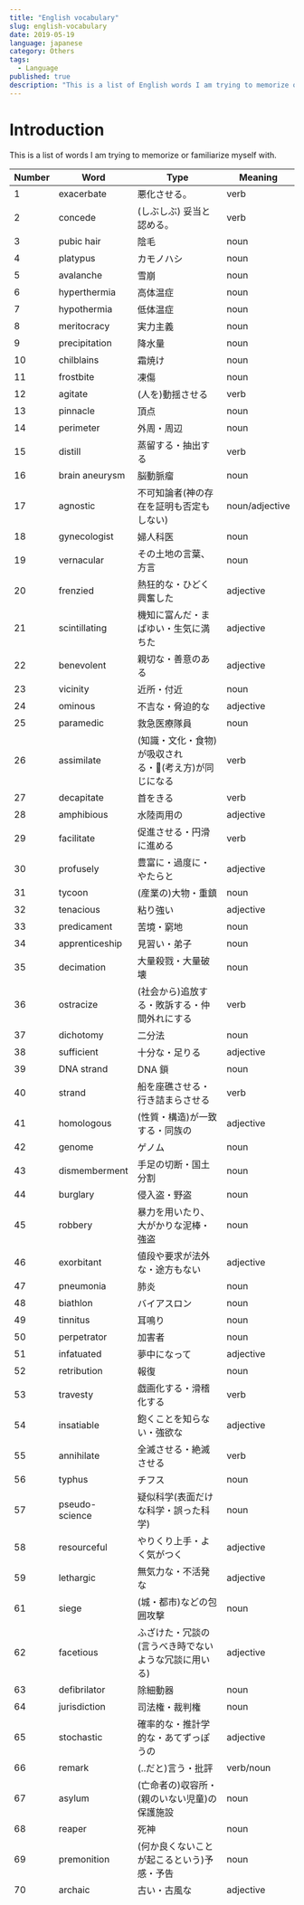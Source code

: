 ```yaml
---
title: "English vocabulary"
slug: english-vocabulary
date: 2019-05-19
language: japanese
category: Others
tags:
  - Language
published: true
description: "This is a list of English words I am trying to memorize or familiarize myself with."
---
```

# Introduction

This is a list of words I am trying to memorize or familiarize myself with.

| Number | Word           | Type                                                 | Meaning        |
| ------ | -------------- | ---------------------------------------------------- | -------------- |
| 1      | exacerbate     | 悪化させる。                                         | verb           |
| 2      | concede        | (しぶしぶ) 妥当と認める。                            | verb           |
| 3      | pubic hair     | 陰毛                                                 | noun           |
| 4      | platypus       | カモノハシ                                           | noun           |
| 5      | avalanche      | 雪崩                                                 | noun           |
| 6      | hyperthermia   | 高体温症                                             | noun           |
| 7      | hypothermia    | 低体温症                                             | noun           |
| 8      | meritocracy    | 実力主義                                             | noun           |
| 9      | precipitation  | 降水量                                               | noun           |
| 10     | chilblains     | 霜焼け                                               | noun           |
| 11     | frostbite      | 凍傷                                                 | noun           |
| 12     | agitate        | (人を)動揺させる                                     | verb           |
| 13     | pinnacle       | 頂点                                                 | noun           |
| 14     | perimeter      | 外周・周辺                                           | noun           |
| 15     | distill        | 蒸留する・抽出する                                   | verb           |
| 16     | brain aneurysm | 脳動脈瘤                                             | noun           |
| 17     | agnostic       | 不可知論者(神の存在を証明も否定もしない)             | noun/adjective |
| 18     | gynecologist   | 婦人科医                                             | noun           |
| 19     | vernacular     | その土地の言葉、方言                                 | noun           |
| 20     | frenzied       | 熱狂的な・ひどく興奮した                             | adjective      |
| 21     | scintillating  | 機知に富んだ・まばゆい・生気に満ちた                 | adjective      |
| 22     | benevolent     | 親切な・善意のある                                   | adjective      |
| 23     | vicinity       | 近所・付近                                           | noun           |
| 24     | ominous        | 不吉な・脅迫的な                                     | adjective      |
| 25     | paramedic      | 救急医療隊員                                         | noun           |
| 26     | assimilate     | (知識・文化・食物)が吸収される・(考え方)が同じになる | verb           |
| 27     | decapitate     | 首をきる                                             | verb           |
| 28     | amphibious     | 水陸両用の                                           | adjective      |
| 29     | facilitate     | 促進させる・円滑に進める                             | verb           |
| 30     | profusely      | 豊富に・過度に・やたらと                             | adjective      |
| 31     | tycoon         | (産業の)大物・重鎮                                   | noun           |
| 32     | tenacious      | 粘り強い                                             | adjective      |
| 33     | predicament    | 苦境・窮地                                           | noun           |
| 34     | apprenticeship | 見習い・弟子                                         | noun           |
| 35     | decimation     | 大量殺戮・大量破壊                                   | noun           |
| 36     | ostracize      | (社会から)追放する・敗訴する・仲間外れにする         | verb           |
| 37     | dichotomy      | 二分法                                               | noun           |
| 38     | sufficient     | 十分な・足りる                                       | adjective      |
| 39     | DNA strand     | DNA 鎖                                               | noun           |
| 40     | strand         | 船を座礁させる・行き詰まらさせる                     | verb           |
| 41     | homologous     | (性質・構造)が一致する・同族の                       | adjective      |
| 42     | genome         | ゲノム                                               | noun           |
| 43     | dismemberment  | 手足の切断・国土分割                                 | noun           |
| 44     | burglary       | 侵入盗・野盗                                         | noun           |
| 45     | robbery        | 暴力を用いたり、大がかりな泥棒・強盗                 | noun           |
| 46     | exorbitant     | 値段や要求が法外な・途方もない                       | adjective      |
| 47     | pneumonia      | 肺炎                                                 | noun           |
| 48     | biathlon       | バイアスロン                                         | noun           |
| 49     | tinnitus       | 耳鳴り                                               | noun           |
| 50     | perpetrator    | 加害者                                               | noun           |
| 51     | infatuated     | 夢中になって                                         | adjective      |
| 52     | retribution    | 報復                                                 | noun           |
| 53     | travesty       | 戯画化する・滑稽化する                               | verb           |
| 54     | insatiable     | 飽くことを知らない・強欲な                           | adjective      |
| 55     | annihilate     | 全滅させる・絶滅させる                               | verb           |
| 56     | typhus         | チフス                                               | noun           |
| 57     | pseudo-science | 疑似科学(表面だけな科学・誤った科学)                 | noun           |
| 58     | resourceful    | やりくり上手・よく気がつく                           | adjective      |
| 59     | lethargic      | 無気力な・不活発な                                   | adjective      |
| 61     | siege          | (城・都市)などの包囲攻撃                             | noun           |
| 62     | facetious      | ふざけた・冗談の(言うべき時でないような冗談に用いる) | adjective      |
| 63     | defibrilator   | 除細動器                                             | noun           |
| 64     | jurisdiction   | 司法権・裁判権                                       | noun           |
| 65     | stochastic     | 確率的な・推計学的な・あてずっぽうの                 | adjective      |
| 66     | remark         | (..だと)言う・批評                                   | verb/noun      |
| 67     | asylum         | (亡命者の)収容所・(親のいない児童)の保護施設         | noun           |
| 68     | reaper         | 死神                                                 | noun           |
| 69     | premonition    | (何か良くないことが起こるという)予感・予告           | noun           |
| 70     | archaic        | 古い・古風な                                         | adjective      |
|||| |
|||| |
|||| |
|||| |
|||| |
|||| |
|||| |
|||| |
|||| |
|||| |
|||| |
|||| |
|||| |
|||| |
|||| |
|||| |
|||| |
|||| |
|||| |
|||| |
|||| |
|||| |
|||| |
|||| |
|||| |
|||| |
|||| |
|||| |
|||| |
|||| |
|||| |
|||| |
|||| |
|||| |
|||| |
|||| |
|||| |
|||| |
|||| |
|||| |
|||| |
|||| |
|||| |
|||| |
|||| |
|||| |
|||| |
|||| |
|||| |
|||| |
|||| |
|||| |
|||| |
|||| |
|||| |
|||| |
|||| |
|||| |
|||| |
|||| |
|||| |
|||| |
|||| |
|||| |
|||| |
|||| |
|||| |
|||| |
|||| |
|||| |
|||| |
|||| |
|||| |
|||| |
|||| |
|||| |
|||| |
|||| |
|||| |
|||| |
|||| |
|||| |
|||| |
|||| |
|||| |
|||| |
|||| |
|||| |
|||| |
|||| |
|||| |
|||| |
|||| |
|||| |
|||| |
|||| |
|||| |
|||| |
|||| |
|||| |
|||| |
|||| |
